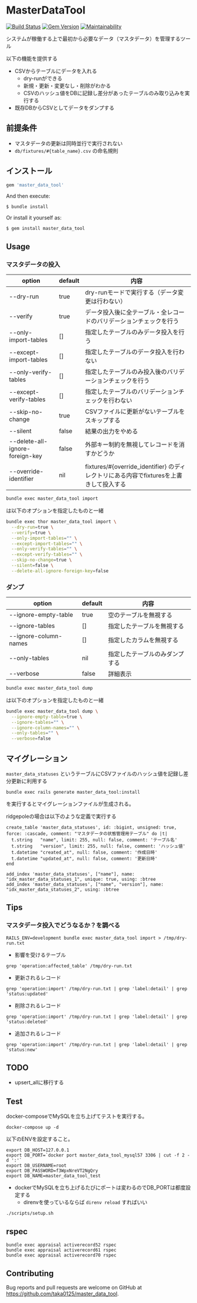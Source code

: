 # MasterDataTool

[![Build Status](https://github.com/taka0125/master_data_tool/workflows/Ruby/badge.svg?branch=main)](https://github.com/taka0125/master_data_tool/actions)
[![Gem Version](https://badge.fury.io/rb/master_data_tool.svg)](https://badge.fury.io/rb/master_data_tool)
[![Maintainability](https://api.codeclimate.com/v1/badges/5fc8420c4fe83a2e6c92/maintainability)](https://codeclimate.com/github/taka0125/master_data_tool/maintainability)

システムが稼働する上で最初から必要なデータ（マスタデータ）を管理するツール

以下の機能を提供する

- CSVからテーブルにデータを入れる
    - dry-runができる
    - 新規・更新・変更なし・削除がわかる
    - CSVのハッシュ値をDBに記録し差分があったテーブルのみ取り込みを実行する
- 既存DBからCSVとしてデータをダンプする

## 前提条件

- マスタデータの更新は同時並行で実行されない
- `db/fixtures/#{table_name}.csv` の命名規則

## インストール

```ruby
gem 'master_data_tool'
```

And then execute:

    $ bundle install

Or install it yourself as:

    $ gem install master_data_tool

## Usage

### マスタデータの投入

| option                          | default | 内容                                                              |
|---------------------------------| --- |-----------------------------------------------------------------|
| --dry-run                       | true | dry-runモードで実行する（データ変更は行わない）                                     |
| --verify                        | true | データ投入後に全テーブル・全レコードのバリデーションチェックを行う                               |
| --only-import-tables            | [] | 指定したテーブルのみデータ投入を行う                                              |
| --except-import-tables          | [] | 指定したテーブルのデータ投入を行わない                                             |
| --only-verify-tables            | [] | 指定したテーブルのみ投入後のバリデーションチェックを行う                                    |
| --except-verify-tables          | [] | 指定したテーブルのバリデーションチェックを行わない                                       |
| --skip-no-change                | true | CSVファイルに更新がないテーブルをスキップする                                        |
| --silent                        | false | 結果の出力をやめる                                                       |
| --delete-all-ignore-foreign-key | false | 外部キー制約を無視してレコードを消すかどうか                                          |
| --override-identifier           | nil | fixtures/#{override_identifier} のディレクトリにある内容でfixturesを上書きして投入する |

```bash
bundle exec master_data_tool import
```

は以下のオプションを指定したものと一緒

```bash
bundle exec thor master_data_tool import \
  --dry-run=true \
  --verify=true \
  --only-import-tables="" \
  --except-import-tables="" \
  --only-verify-tables="" \
  --except-verify-tables="" \
  --skip-no-change=true \
  --silent=false \
  --delete-all-ignore-foreign-key=false
```

### ダンプ

| option                | default | 内容              |
|-----------------------|---------|-----------------|
| --ignore-empty-table  | true    | 空のテーブルを無視する     |
| --ignore-tables       | []      | 指定したテーブルを無視する   |
| --ignore-column-names | []      | 指定したカラムを無視する    |
| --only-tables | nil     | 指定したテーブルのみダンプする |
| --verbose      | false   | 詳細表示            |

```bash
bundle exec master_data_tool dump
```

は以下のオプションを指定したものと一緒

```bash
bundle exec master_data_tool dump \
  --ignore-empty-table=true \
  --ignore-tables="" \
  --ignore-column-names="" \
  --only-tables="" \
  --verbose=false
```

## マイグレーション

`master_data_statuses` というテーブルにCSVファイルのハッシュ値を記録し差分更新に利用する

```
bundle exec rails generate master_data_tool:install
```

を実行するとマイグレーションファイルが生成される。

ridgepoleの場合は以下のような定義で実行する

```
create_table 'master_data_statuses', id: :bigint, unsigned: true, force: :cascade, comment: "マスタデータの状態管理用テーブル" do |t|
  t.string   "name", limit: 255, null: false, comment: 'テーブル名'
  t.string   "version", limit: 255, null: false, comment: 'ハッシュ値'
  t.datetime "created_at", null: false, comment: '作成日時'
  t.datetime "updated_at", null: false, comment: '更新日時'
end

add_index 'master_data_statuses', ["name"], name: "idx_master_data_statuses_1", unique: true, using: :btree
add_index 'master_data_statuses', ["name", "version"], name: "idx_master_data_statuses_2", using: :btree
```


## Tips
### マスタデータ投入でどうなるか？を調べる

```
RAILS_ENV=development bundle exec master_data_tool import > /tmp/dry-run.txt
```

- 影響を受けるテーブル

```
grep 'operation:affected_table' /tmp/dry-run.txt
```

- 更新されるレコード

```
grep 'operation:import' /tmp/dry-run.txt | grep 'label:detail' | grep 'status:updated'
```

- 削除されるレコード

```
grep 'operation:import' /tmp/dry-run.txt | grep 'label:detail' | grep 'status:deleted'
```

- 追加されるレコード

```
grep 'operation:import' /tmp/dry-run.txt | grep 'label:detail' | grep 'status:new'
```

## TODO

- upsert_allに移行する

## Test

docker-composeでMySQLを立ち上げてテストを実行する。

```
docker-compose up -d
```

以下のENVを設定すること。

```
export DB_HOST=127.0.0.1
export DB_PORT=`docker port master_data_tool_mysql57 3306 | cut -f 2 -d ':'`
export DB_USERNAME=root
export DB_PASSWORD=f3WpxNreVT2NgQry
export DB_NAME=master_data_tool_test
```

- dockerでMySQLを立ち上げるたびにポートは変わるのでDB_PORTは都度設定する
  - direnvを使っているならば `direnv reload` すればいい

```
./scripts/setup.sh
```

## rspec

```
bundle exec appraisal activerecord52 rspec
bundle exec appraisal activerecord61 rspec
bundle exec appraisal activerecord70 rspec
```


## Contributing

Bug reports and pull requests are welcome on GitHub at https://github.com/taka0125/master_data_tool.
